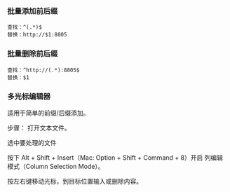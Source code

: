 ### 批量添加前后缀
```
查找：^(.*)$
替换：http://$1:8805
```
### 批量删除前后缀
```
查找：^http://(.*):8805$
替换：$1
```


### 多光标编辑器
适用于简单的前缀/后缀添加。

步骤：
打开文本文件。

选中要处理的文件

按下 Alt + Shift + Insert（Mac: Option + Shift + Command + 8）开启 列编辑模式（Column Selection Mode）。

按左右键移动光标，到目标位置输入或删除内容。